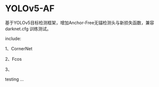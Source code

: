 # YOLOv5-AF
基于YOLOv5目标检测框架，增加Anchor-Free无锚检测头与新损失函数，兼容 darknet.cfg 训练测试。


include:

1、CornerNet

2、Fcos

3、



testing ...
